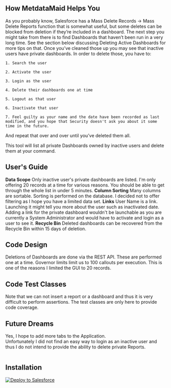 ## How MetdataMaid Helps You
As you probably know, Salesforce has a Mass Delete Records -> Mass Delete Reports function that is somewhat useful, but some deletes can be blocked from deletion if they’re included in a dashboard.  The next step you might take from there is to find Dashboards that haven’t been run in a very long time.  See the section below discussing Deleting Active Dashboards for more tips on that.  Once you’ve cleaned those up you may see that inactive users have private dashboards.  In order to delete those, you have to:
    
    1. Search the user
    
    2. Activate the user
    
    3. Login as the user
    
    4. Delete their dashboards one at time
    
    5. Logout as that user
    
    6. Inactivate that user
    
    7. Feel guilty as your name and the date have been recorded as last modified, and you hope that Security doesn't ask you about it some time in the future.

And repeat that over and over until you’ve deleted them all.
 
This tool will list all private Dashboards owned by inactive users and delete them at your command.

## User's Guide
**Data Scope**
Only inactive user's private dashboards are listed.  I'm only offering 20 records at a time for various reasons.  You should be able to get through the whole list in under 5 minutes.
**Column Sorting**
Many columns are sortable.  Sorting is performed on the database.  I decided not to offer filtering as I hope you have a limited data set.
**Links**
User Name is a link.  Launching it might tell you more about the user such as inactivated date.  Adding a link for the private dashboard wouldn't be launchable as you are currently a System Administrator and would have to activate and login as a user to see it.
**Recycle Bin**
Deleted dashboards can be recovered from the Recycle Bin within 15 days of deletion.

## Code Design
Deletions of Dashboards are done via the REST API.  These are performed one at a time.  Governor limits limit us to 100 callouts per execution.  This is one of the reasons I limited the GUI to 20 records.

## Code Test Classes
Note that we can not insert a report or a dashboard and thus it is very difficult to perform assertions.  The test classes are only here to provide code coverage.

## Future Dreams
Yes, I hope to add more tabs to the Application.  
Unfortunately I did not find an easy way to login as an inactive user and thus I do not intend to provide the ability to delete private Reports.

```apex
```

## Installation
<a href="https://githubsfdeploy.herokuapp.com?owner=regarcher&repo=MetadataMaid">
  <img alt="Deploy to Salesforce"
       src="https://raw.githubusercontent.com/afawcett/githubsfdeploy/master/deploy.png">
</a>
